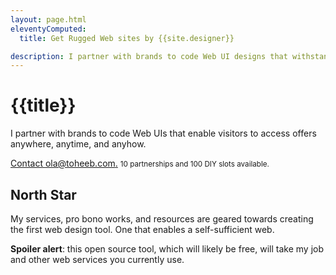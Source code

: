 ```yaml
---
layout: page.html
eleventyComputed:
  title: Get Rugged Web sites by {{site.designer}}

description: I partner with brands to code Web UI designs that withstand the challenges of visitors and test of times.
---
```


# {{title}}

I partner with brands to code Web UIs that enable visitors to access offers anywhere, anytime, and anyhow.

[Contact ola@toheeb.com.](mailto:ola@toheeb.com) <small>10 partnerships and 100 DIY slots available.</small>

## North Star

My services, pro bono works, and resources are geared towards creating the first web design tool. One that enables a self-sufficient web.

<strong>Spoiler alert</strong>: this open source tool, which will likely be free, will take my job and other web services you currently use.